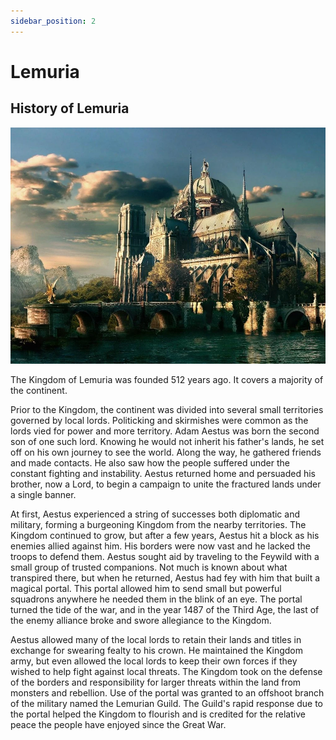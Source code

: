 ```yaml
---
sidebar_position: 2
---
```

# Lemuria

## History of Lemuria

![history](/img/archives/history.png)

The Kingdom of Lemuria was founded 512 years ago. It covers a majority of the continent.

Prior to the Kingdom, the continent was divided into several small territories governed by local lords. Politicking and skirmishes were common as the lords vied for power and more territory. Adam Aestus was born the second son of one such lord. Knowing he would not inherit his father's lands, he set off on his own journey to see the world. Along the way, he gathered friends and made contacts. He also saw how the people suffered under the constant fighting and instability. Aestus returned home and persuaded his brother, now a Lord, to begin a campaign to unite the fractured lands under a single banner.

At first, Aestus experienced a string of successes both diplomatic and military, forming a burgeoning Kingdom from the nearby territories. The Kingdom continued to grow, but after a few years, Aestus hit a block as his enemies allied against him. His borders were now vast and he lacked the troops to defend them. Aestus sought aid by traveling to the Feywild with a small group of trusted companions. Not much is known about what transpired there, but when he returned, Aestus had fey with him that built a magical portal. This portal allowed him to send small but powerful squadrons anywhere he needed them in the blink of an eye. The portal turned the tide of the war, and in the year 1487 of the Third Age, the last of the enemy alliance broke and swore allegiance to the Kingdom.

Aestus allowed many of the local lords to retain their lands and titles in exchange for swearing fealty to his crown. He maintained the Kingdom army, but even allowed the local lords to keep their own forces if they wished to help fight against local threats. The Kingdom took on the defense of the borders and responsibility for larger threats within the land from monsters and rebellion. Use of the portal was granted to an offshoot branch of the military named the Lemurian Guild. The Guild's rapid response due to the portal helped the Kingdom to flourish and is credited for the relative peace the people have enjoyed since the Great War.
